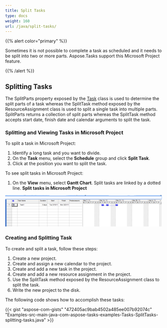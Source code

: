 ```yaml
---
title: Split Tasks
type: docs
weight: 160
url: /java/split-tasks/
---
```


{{% alert color="primary" %}} 

Sometimes it is not possible to complete a task as scheduled and it needs to be split into two or more parts. Aspose.Tasks support this Microsoft Project feature.

{{% /alert %}} 
## **Splitting Tasks**
The SplitParts property exposed by the [Task](https://apireference.aspose.com/tasks/java/com.aspose.tasks/Task/) class is used to determine the split parts of a task whereas the SplitTask method exposed by the ResourceAssignment class is used to split a single task into multiple parts. SplitParts returns a collection of split parts whereas the SplitTask method accepts start date, finish date and calendar arguments to split the task.
### **Splitting and Viewing Tasks in Microsoft Project**
To split a task in Microsoft Project:

1. Identify a long task and you want to divide.
2. On the **Task** menu, select the **Schedule** group and click **Split Task**.
3. Click at the position you want to split the task.

To see split tasks in Microsoft Project:

1. On the **View** menu, select **Gantt Chart**.
   Split tasks are linked by a dotted line. 
   **Split tasks in Microsoft Project** 

![todo:image_alt_text](split-tasks_1.png)
### **Creating and Splitting Task**
To create and split a task, follow these steps:

1. Create a new project.
2. Create and assign a new calendar to the project.
3. Create and add a new task in the project.
4. Create and add a new resource assignment in the project.
5. Use the SplitTask method exposed by the ResourceAssignment class to split the task.
6. Write the new project to the disk.

The following code shows how to accomplish these tasks:

{{< gist "aspose-com-gists" "472405ac9bab4502a485ee007b92074c" "Examples-src-main-java-com-aspose-tasks-examples-Tasks-SplitTasks-splitting-tasks.java" >}}
